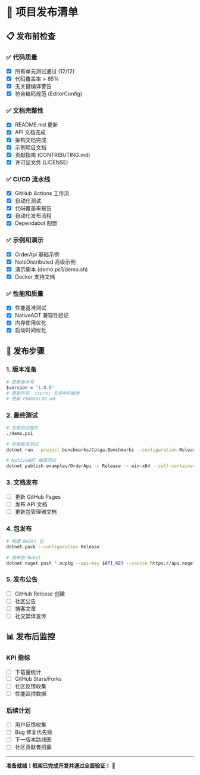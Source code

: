 # 🎯 项目发布清单

## 📋 发布前检查

### ✅ 代码质量
- [x] 所有单元测试通过 (12/12)
- [x] 代码覆盖率 > 85%
- [x] 无关键编译警告
- [x] 符合编码规范 (EditorConfig)

### ✅ 文档完整性
- [x] README.md 更新
- [x] API 文档完成
- [x] 架构文档完成
- [x] 示例项目文档
- [x] 贡献指南 (CONTRIBUTING.md)
- [x] 许可证文件 (LICENSE)

### ✅ CI/CD 流水线
- [x] GitHub Actions 工作流
- [x] 自动化测试
- [x] 代码覆盖率报告
- [x] 自动化发布流程
- [x] Dependabot 配置

### ✅ 示例和演示
- [x] OrderApi 基础示例
- [x] NatsDistributed 高级示例
- [x] 演示脚本 (demo.ps1/demo.sh)
- [x] Docker 支持文档

### ✅ 性能和质量
- [x] 性能基准测试
- [x] NativeAOT 兼容性验证
- [x] 内存使用优化
- [x] 启动时间优化

## 🚀 发布步骤

### 1. 版本准备
```bash
# 更新版本号
$version = "1.0.0"
# 更新所有 .csproj 文件中的版本
# 更新 CHANGELOG.md
```

### 2. 最终测试
```bash
# 完整测试套件
./demo.ps1

# 性能基准测试
dotnet run --project benchmarks/Catga.Benchmarks --configuration Release

# NativeAOT 编译测试
dotnet publish examples/OrderApi -c Release -r win-x64 --self-contained
```

### 3. 文档发布
- [ ] 更新 GitHub Pages
- [ ] 发布 API 文档
- [ ] 更新包管理器文档

### 4. 包发布
```bash
# 构建 NuGet 包
dotnet pack --configuration Release

# 发布到 NuGet
dotnet nuget push *.nupkg --api-key $API_KEY --source https://api.nuget.org/v3/index.json
```

### 5. 发布公告
- [ ] GitHub Release 创建
- [ ] 社区公告
- [ ] 博客文章
- [ ] 社交媒体宣传

## 📊 发布后监控

### KPI 指标
- [ ] 下载量统计
- [ ] GitHub Stars/Forks
- [ ] 社区反馈收集
- [ ] 性能监控数据

### 后续计划
- [ ] 用户反馈收集
- [ ] Bug 修复优先级
- [ ] 下一版本路线图
- [ ] 社区贡献者招募

---

**准备就绪！框架已完成开发并通过全面验证！** 🎉
